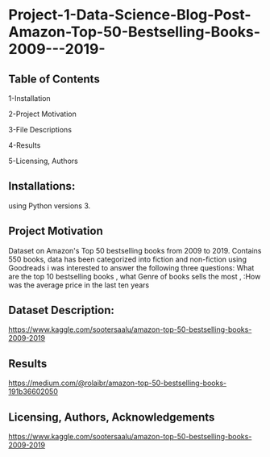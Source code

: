 # Project-1-Data-Science-Blog-Post-Amazon-Top-50-Bestselling-Books-2009---2019-

## Table of Contents

1-Installation

2-Project Motivation

3-File Descriptions

4-Results

5-Licensing, Authors

## Installations:

using Python versions 3.

## Project Motivation

Dataset on Amazon's Top 50 bestselling books from 2009 to 2019. Contains 550 books, data has been categorized into fiction and non-fiction using Goodreads
i was  interested to answer the following  three questions: What are the top 10 bestselling books , what Genre of books sells the most , :How was the average price in the last ten years

## Dataset Description:

https://www.kaggle.com/sootersaalu/amazon-top-50-bestselling-books-2009-2019

## Results

https://medium.com/@rolaibr/amazon-top-50-bestselling-books-191b36602050


## Licensing, Authors, Acknowledgements

https://www.kaggle.com/sootersaalu/amazon-top-50-bestselling-books-2009-2019

